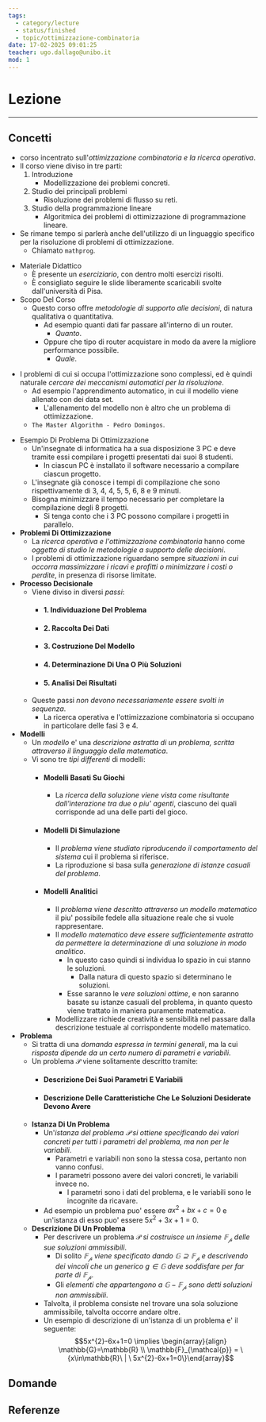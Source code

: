 ```yaml
---
tags:
  - category/lecture
  - status/finished
  - topic/ottimizzazione-combinatoria
date: 17-02-2025 09:01:25
teacher: ugo.dallago@unibo.it
mod: 1
---
```

# Lezione
---
## Concetti
+ corso incentrato sull'_ottimizzazione combinatoria e la ricerca operativa_.
+ Il corso viene diviso in tre parti:
	1. Introduzione
		+ Modellizzazione dei problemi concreti.
	2. Studio dei principali problemi
		+ Risoluzione dei problemi di flusso su reti.
	3. Studio della programmazione lineare
		+ Algoritmica dei problemi di ottimizzazione di programmazione lineare.
+ Se rimane tempo si parlerà anche dell'utilizzo di un linguaggio specifico per la risoluzione di problemi di ottimizzazione.
	+ Chiamato `mathprog`.
- Materiale Didattico
	- È presente un _eserciziario_, con dentro molti esercizi risolti.
	- È consigliato seguire le slide liberamente scaricabili svolte dall'università di Pisa.
- Scopo Del Corso
	+ Questo corso offre _metodologie di supporto alle decisioni_, di natura qualitativa o quantitativa.
		+ Ad esempio quanti dati far passare all'interno di un router.
			+ _Quanto_.
		+ Oppure che tipo di router acquistare in modo da avere la migliore performance possibile.
			+ _Quale_.
+ I problemi di cui si occupa l'ottimizzazione sono complessi, ed è quindi naturale _cercare dei meccanismi automatici per la risoluzione_.
	+ Ad esempio l'apprendimento automatico, in cui il modello viene allenato con dei data set.
		+ L'allenamento del modello non è altro che un problema di ottimizzazione.
	+ `The Master Algorithm - Pedro Domingos`.
- Esempio Di Problema Di Ottimizzazione
	+ Un'insegnate di informatica ha a sua disposizione 3 PC e deve tramite essi compilare i progetti presentati dai suoi 8 studenti.
		+ In ciascun PC è installato il software necessario a compilare ciascun progetto.
	+ L'insegnate già conosce i tempi di compilazione che sono rispettivamente di 3, 4, 4, 5, 5, 6, 8 e 9 minuti.
	+ Bisogna minimizzare il tempo necessario per completare la compilazione degli 8 progetti.
		+ Si tenga conto che i 3 PC possono compilare i progetti in parallelo.
- **Problemi Di Ottimizzazione**
	+ La _ricerca operativa e l'ottimizzazione combinatoria_ hanno come _oggetto di studio le metodologie a supporto delle decisioni_.
	+ I problemi di ottimizzazione riguardano sempre _situazioni in cui occorra massimizzare i ricavi e profitti o minimizzare i costi o perdite_, in presenza di risorse limitate.
- **Processo Decisionale**
	+ Viene diviso in diversi _passi_:
		+ #### 1. Individuazione Del Problema
		+ #### 2. Raccolta Dei Dati
		+ #### 3. Costruzione Del Modello
		+ #### 4. Determinazione Di Una O Più Soluzioni
		+ #### 5. Analisi Dei Risultati
	+ Queste passi _non devono necessariamente essere svolti in sequenza_.
		+ La ricerca operativa e l'ottimizzazione combinatoria si occupano in particolare delle fasi 3 e 4.
- **Modelli**
	- Un _modello_ e' una _descrizione astratta di un problema, scritta attraverso il linguaggio della matematica_.
	+ Vi sono tre _tipi differenti_ di modelli:
		+ #### Modelli Basati Su Giochi
			+ La _ricerca della soluzione viene vista come risultante dall'interazione tra due o piu' agenti_, ciascuno dei quali corrisponde ad una delle parti del gioco.
		+ #### Modelli Di Simulazione
			+ Il _problema viene studiato riproducendo il comportamento del sistema_ cui il problema si riferisce.
			+ La riproduzione si basa sulla _generazione di istanze casuali del problema_.
		+ #### Modelli Analitici
			+ Il _problema viene descritto attraverso un modello matematico_ il piu' possibile fedele alla situazione reale che si vuole rappresentare.
			+ Il _modello matematico deve essere sufficientemente astratto da permettere la determinazione di una soluzione in modo analitico_.
				+ In questo caso quindi si individua lo spazio in cui stanno le soluzioni.
					+ Dalla natura di questo spazio si determinano le soluzioni.
				+ Esse saranno le _vere soluzioni ottime_, e non saranno basate su istanze casuali del problema, in quanto questo viene trattato in maniera puramente matematica.
			+ Modellizzare richiede creatività e sensibilità nel passare dalla descrizione testuale al corrispondente modello matematico.
- **Problema**
	+ Si tratta di una _domanda espressa in termini generali_, ma la cui _risposta dipende da un certo numero di parametri e variabili_.
	+ Un problema $\mathcal{P}$ viene solitamente descritto tramite:
		+ #### Descrizione Dei Suoi Parametri E Variabili
		+ #### Descrizione Delle Caratteristiche Che Le Soluzioni Desiderate Devono Avere
	- **Istanza Di Un Problema**
		+ Un'_istanza del problema $\mathcal{P}$ si ottiene specificando dei valori concreti per tutti i parametri del problema, ma non per le variabili_.
			+ Parametri e variabili non sono la stessa cosa, pertanto non vanno confusi.
			+ I parametri possono avere dei valori concreti, le variabili invece no.
				+ I parametri sono i dati del problema, e le variabili sono le incognite da ricavare.
		+ Ad esempio un problema puo' essere $ax^2+bx+c=0$ e un'istanza di esso puo' essere $5x^2+3x+1=0$.
	- **Descrizione Di Un Problema**
		+ Per descrivere un problema $\mathcal{P}$ _si costruisce un insieme $\mathbb{F}_{\mathcal{p}}$ delle sue soluzioni ammissibili_.
			+ Di solito _$\mathbb{F}_{\mathcal{p}}$ viene specificato dando $\mathbb{G}\supseteq\mathbb{F}_{\mathcal{p}}$ e descrivendo dei vincoli che un generico $g\in\mathbb{G}$ deve soddisfare per far parte di $\mathbb{F}_{\mathcal{p}}$_.
			+ Gli _elementi che appartengono a $\mathbb{G}-\mathbb{F}_{\mathcal{p}}$ sono detti soluzioni non ammissibili_.
		+ Talvolta, il problema consiste nel trovare una sola soluzione ammissibile, talvolta occorre andare oltre.
		+ Un esempio di descrizione di un'istanza di un problema e' il seguente: $$5x^{2}-6x+1=0 \implies \begin{array}{align} \mathbb{G}=\mathbb{R} \\ \mathbb{F}_{\mathcal{p}} = \{x\in\mathbb{R}\ | \ 5x^{2}-6x+1=0\}\end{array}$$

## Domande

## Referenze
